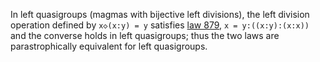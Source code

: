 In left quasigroups (magmas with bijective left divisions), the left division operation defined by `x◇(x:y) = y` satisfies [law 879](https://teorth.github.io/equational_theories/implications/?879), `x = y:((x:y):(x:x))` and the converse holds in left quasigroups; thus the two laws are parastrophically equivalent for left quasigroups.
